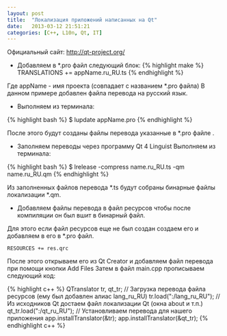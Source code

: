 ```yaml
---
layout: post
title:  "Локализация приложений написанных на Qt"
date:   2013-03-12 21:51:21
categories: [C++, L10n, Qt, IT]
---
```

Официальный сайт: http://qt-project.org/

- Добавляем в *.pro файл следующий блок:
{% highlight make %}
	TRANSLATIONS += appName.ru_RU.ts
{% endhighlight %}

Где appName - имя проекта (совпадает с названием *.pro файла)
В данном примере добавлен файла перевода на русский язык.

- Выполняем из терминала:

{% highlight bash %}
$ lupdate appName.pro
{% endhighlight %}

После этого будут созданы файлы перевода указанные в *.pro файле .

- Заполняем переводы через программу Qt 4 Linguist
Выполняем из терминала:

{% highlight bash %}
$ lrelease -compress name.ru_RU.ts -qm name.ru_RU.qm
{% endhighlight %}

Из заполненных файлов перевода *.ts будут собраны бинарные файлы локализации *.qm.

 - Добавляем файлы перевода в файл ресурсов чтобы после компиляции он был вшит в бинарный файл.

Для этого если файл ресурсов еще не был создан создаем его и добавляем в его в *.pro файл.

	RESOURCES += res.qrc

После этого открываем его из Qt Creator и добавляем файл перевода при помощи кнопки Add Files
Затем в файл main.cpp прописываем следующий код:

{% highlight c++ %}
QTranslator tr, qt_tr;
// Загрузка перевода файла ресурсов (ему был добавлен алиас lang_ru_RU)
tr.load(":/lang_ru_RU");
// Из исходников Qt достаем файл локализации Qt (окна about и т.п.)
qt_tr.load(":/qt_ru_RU");
// Установливаем перевода для нашего приложения
app.installTranslator(&tr);
app.installTranslator(&qt_tr);
{% endhighlight c++ %}